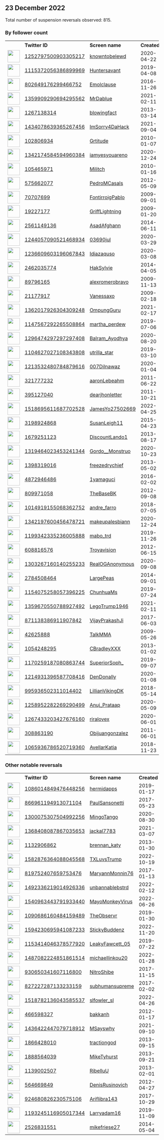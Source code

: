 
## 23 December 2022
Total number of suspension reversals observed: 815.

### By follower count
<table><tr><th></th><th align="left">Twitter ID</th><th align="left">Screen name</th>
<th align="left">Created</th><th align="left">Status</th><th align="left">Suspended</th><th align="left">Followers</th>
<tr><td><a href="https://pbs.twimg.com/profile_images/1618295967081500677/wUmV3Gaj_normal.jpg"><img src="https://pbs.twimg.com/profile_images/1618295967081500677/wUmV3Gaj_normal.jpg" width="40px" height="40px" align="center"/></a></td><td><a href="https://twitter.com/intent/user?user_id=1252797500903305217">1252797500903305217</a></td><td><a href="https://twitter.com/knowntobelewd">knowntobelewd</a></td><td>2020-04-22</td><td align="center"></td><td></td><td>208697</td></tr>
<tr><td><a href="https://pbs.twimg.com/profile_images/1613336011253350400/VQtA8DSx_normal.jpg"><img src="https://pbs.twimg.com/profile_images/1613336011253350400/VQtA8DSx_normal.jpg" width="40px" height="40px" align="center"/></a></td><td><a href="https://twitter.com/intent/user?user_id=1115372056386899969">1115372056386899969</a></td><td><a href="https://twitter.com/Huntersavant">Huntersavant</a></td><td>2019-04-08</td><td align="center"></td><td></td><td>157072</td></tr>
<tr><td><a href="https://pbs.twimg.com/profile_images/802652951164530688/GhWT4CcP_normal.jpg"><img src="https://pbs.twimg.com/profile_images/802652951164530688/GhWT4CcP_normal.jpg" width="40px" height="40px" align="center"/></a></td><td><a href="https://twitter.com/intent/user?user_id=802649176299466752">802649176299466752</a></td><td><a href="https://twitter.com/Emolclause">Emolclause</a></td><td>2016-11-26</td><td align="center"></td><td>2022-12-11</td><td>106838</td></tr>
<tr><td><a href="https://pbs.twimg.com/profile_images/1606355785927229446/h5FQgBjW_normal.jpg"><img src="https://pbs.twimg.com/profile_images/1606355785927229446/h5FQgBjW_normal.jpg" width="40px" height="40px" align="center"/></a></td><td><a href="https://twitter.com/intent/user?user_id=1359909290694295562">1359909290694295562</a></td><td><a href="https://twitter.com/MrDablue">MrDablue</a></td><td>2021-02-11</td><td align="center"></td><td></td><td>75878</td></tr>
<tr><td><a href="https://pbs.twimg.com/profile_images/1608853632820338691/QC6RjOmH_normal.jpg"><img src="https://pbs.twimg.com/profile_images/1608853632820338691/QC6RjOmH_normal.jpg" width="40px" height="40px" align="center"/></a></td><td><a href="https://twitter.com/intent/user?user_id=1267138314">1267138314</a></td><td><a href="https://twitter.com/blowingfact">blowingfact</a></td><td>2013-03-14</td><td align="center"></td><td></td><td>67608</td></tr>
<tr><td><a href="https://pbs.twimg.com/profile_images/1635038616480038912/2CklYz4u_normal.jpg"><img src="https://pbs.twimg.com/profile_images/1635038616480038912/2CklYz4u_normal.jpg" width="40px" height="40px" align="center"/></a></td><td><a href="https://twitter.com/intent/user?user_id=1434078639365267456">1434078639365267456</a></td><td><a href="https://twitter.com/ImSorry4DaHack">ImSorry4DaHack</a></td><td>2021-09-04</td><td align="center">👋</td><td>2022-12-01</td><td>66291</td></tr>
<tr><td><a href="https://pbs.twimg.com/profile_images/1628428187809026050/bKgn2f8i_normal.jpg"><img src="https://pbs.twimg.com/profile_images/1628428187809026050/bKgn2f8i_normal.jpg" width="40px" height="40px" align="center"/></a></td><td><a href="https://twitter.com/intent/user?user_id=102806934">102806934</a></td><td><a href="https://twitter.com/Grtitude">Grtitude</a></td><td>2010-01-07</td><td align="center"></td><td></td><td>63064</td></tr>
<tr><td><a href="https://pbs.twimg.com/profile_images/1342191297805889537/qVxvrLhq_normal.jpg"><img src="https://pbs.twimg.com/profile_images/1342191297805889537/qVxvrLhq_normal.jpg" width="40px" height="40px" align="center"/></a></td><td><a href="https://twitter.com/intent/user?user_id=1342174584594960384">1342174584594960384</a></td><td><a href="https://twitter.com/iamyesyouareno">iamyesyouareno</a></td><td>2020-12-24</td><td align="center"></td><td>2022-11-24</td><td>61590</td></tr>
<tr><td><a href="https://pbs.twimg.com/profile_images/1909284673/Skra_ena_normal.jpg"><img src="https://pbs.twimg.com/profile_images/1909284673/Skra_ena_normal.jpg" width="40px" height="40px" align="center"/></a></td><td><a href="https://twitter.com/intent/user?user_id=105465971">105465971</a></td><td><a href="https://twitter.com/Militch">Militch</a></td><td>2010-01-16</td><td align="center"></td><td></td><td>57654</td></tr>
<tr><td><a href="https://pbs.twimg.com/profile_images/1606267745506664449/w9-_fPcu_normal.jpg"><img src="https://pbs.twimg.com/profile_images/1606267745506664449/w9-_fPcu_normal.jpg" width="40px" height="40px" align="center"/></a></td><td><a href="https://twitter.com/intent/user?user_id=575662077">575662077</a></td><td><a href="https://twitter.com/PedroMCasals">PedroMCasals</a></td><td>2012-05-09</td><td align="center"></td><td></td><td>55885</td></tr>
<tr><td><a href="https://pbs.twimg.com/profile_images/1615760741507661860/H0oBT8t9_normal.jpg"><img src="https://pbs.twimg.com/profile_images/1615760741507661860/H0oBT8t9_normal.jpg" width="40px" height="40px" align="center"/></a></td><td><a href="https://twitter.com/intent/user?user_id=70707699">70707699</a></td><td><a href="https://twitter.com/FontirroigPablo">FontirroigPablo</a></td><td>2009-09-01</td><td align="center"></td><td></td><td>43850</td></tr>
<tr><td><a href="https://pbs.twimg.com/profile_images/1605729847015358464/aOBBu3Xf_normal.jpg"><img src="https://pbs.twimg.com/profile_images/1605729847015358464/aOBBu3Xf_normal.jpg" width="40px" height="40px" align="center"/></a></td><td><a href="https://twitter.com/intent/user?user_id=19227177">19227177</a></td><td><a href="https://twitter.com/GriffLightning">GriffLightning</a></td><td>2009-01-20</td><td align="center">✔️</td><td></td><td>41384</td></tr>
<tr><td><a href="https://pbs.twimg.com/profile_images/1239825852558385152/m-MZmclj_normal.jpg"><img src="https://pbs.twimg.com/profile_images/1239825852558385152/m-MZmclj_normal.jpg" width="40px" height="40px" align="center"/></a></td><td><a href="https://twitter.com/intent/user?user_id=2561149136">2561149136</a></td><td><a href="https://twitter.com/AsadAfghann">AsadAfghann</a></td><td>2014-06-11</td><td align="center"></td><td></td><td>40700</td></tr>
<tr><td><a href="https://pbs.twimg.com/profile_images/1244057457153970179/9AnzyDhV_normal.jpg"><img src="https://pbs.twimg.com/profile_images/1244057457153970179/9AnzyDhV_normal.jpg" width="40px" height="40px" align="center"/></a></td><td><a href="https://twitter.com/intent/user?user_id=1244057090521468934">1244057090521468934</a></td><td><a href="https://twitter.com/03690jul">03690jul</a></td><td>2020-03-29</td><td align="center"></td><td></td><td>34080</td></tr>
<tr><td><a href="https://pbs.twimg.com/profile_images/1605948101923143682/tm_zNl1d_normal.jpg"><img src="https://pbs.twimg.com/profile_images/1605948101923143682/tm_zNl1d_normal.jpg" width="40px" height="40px" align="center"/></a></td><td><a href="https://twitter.com/intent/user?user_id=1236609603196067843">1236609603196067843</a></td><td><a href="https://twitter.com/Idiazaquso">Idiazaquso</a></td><td>2020-03-08</td><td align="center"></td><td></td><td>28767</td></tr>
<tr><td><a href="https://pbs.twimg.com/profile_images/1639200370546155520/ICYlDxmS_normal.jpg"><img src="https://pbs.twimg.com/profile_images/1639200370546155520/ICYlDxmS_normal.jpg" width="40px" height="40px" align="center"/></a></td><td><a href="https://twitter.com/intent/user?user_id=2462035774">2462035774</a></td><td><a href="https://twitter.com/HakSylvie">HakSylvie</a></td><td>2014-04-05</td><td align="center"></td><td></td><td>28120</td></tr>
<tr><td><a href="https://pbs.twimg.com/profile_images/1376416745729232896/WTHbnxyP_normal.jpg"><img src="https://pbs.twimg.com/profile_images/1376416745729232896/WTHbnxyP_normal.jpg" width="40px" height="40px" align="center"/></a></td><td><a href="https://twitter.com/intent/user?user_id=89796165">89796165</a></td><td><a href="https://twitter.com/alexromerobravo">alexromerobravo</a></td><td>2009-11-13</td><td align="center"></td><td></td><td>26431</td></tr>
<tr><td><a href="https://pbs.twimg.com/profile_images/530251924386627585/OkPT6gc9_normal.jpeg"><img src="https://pbs.twimg.com/profile_images/530251924386627585/OkPT6gc9_normal.jpeg" width="40px" height="40px" align="center"/></a></td><td><a href="https://twitter.com/intent/user?user_id=21177917">21177917</a></td><td><a href="https://twitter.com/Vanessaxo">Vanessaxo</a></td><td>2009-02-18</td><td align="center"></td><td></td><td>24773</td></tr>
<tr><td><a href="https://pbs.twimg.com/profile_images/1531720917227048960/3-8Xifyk_normal.png"><img src="https://pbs.twimg.com/profile_images/1531720917227048960/3-8Xifyk_normal.png" width="40px" height="40px" align="center"/></a></td><td><a href="https://twitter.com/intent/user?user_id=1362017926304309248">1362017926304309248</a></td><td><a href="https://twitter.com/OmpungGuru">OmpungGuru</a></td><td>2021-02-17</td><td align="center"></td><td>2022-07-25</td><td>24559</td></tr>
<tr><td><a href="https://pbs.twimg.com/profile_images/1147569544380276737/gPIJMdz7_normal.jpg"><img src="https://pbs.twimg.com/profile_images/1147569544380276737/gPIJMdz7_normal.jpg" width="40px" height="40px" align="center"/></a></td><td><a href="https://twitter.com/intent/user?user_id=1147567292265508864">1147567292265508864</a></td><td><a href="https://twitter.com/martha_perdew">martha_perdew</a></td><td>2019-07-06</td><td align="center"></td><td>2022-11-06</td><td>23353</td></tr>
<tr><td><a href="https://pbs.twimg.com/profile_images/1432259989230424064/kkvAqO8D_normal.jpg"><img src="https://pbs.twimg.com/profile_images/1432259989230424064/kkvAqO8D_normal.jpg" width="40px" height="40px" align="center"/></a></td><td><a href="https://twitter.com/intent/user?user_id=1296474297297297408">1296474297297297408</a></td><td><a href="https://twitter.com/Balram_Ayodhya">Balram_Ayodhya</a></td><td>2020-08-20</td><td align="center"></td><td></td><td>22157</td></tr>
<tr><td><a href="https://pbs.twimg.com/profile_images/1609472780491276289/CJl0rQWc_normal.jpg"><img src="https://pbs.twimg.com/profile_images/1609472780491276289/CJl0rQWc_normal.jpg" width="40px" height="40px" align="center"/></a></td><td><a href="https://twitter.com/intent/user?user_id=1104627027108343808">1104627027108343808</a></td><td><a href="https://twitter.com/utrilla_star">utrilla_star</a></td><td>2019-03-10</td><td align="center"></td><td></td><td>21773</td></tr>
<tr><td><a href="https://pbs.twimg.com/profile_images/1226581522104242176/DJxY7afp_normal.jpg"><img src="https://pbs.twimg.com/profile_images/1226581522104242176/DJxY7afp_normal.jpg" width="40px" height="40px" align="center"/></a></td><td><a href="https://twitter.com/intent/user?user_id=1213532480784879616">1213532480784879616</a></td><td><a href="https://twitter.com/007Dilnawaz">007Dilnawaz</a></td><td>2020-01-04</td><td align="center"></td><td></td><td>20141</td></tr>
<tr><td><a href="https://pbs.twimg.com/profile_images/954129647763165185/0jmKAJuW_normal.jpg"><img src="https://pbs.twimg.com/profile_images/954129647763165185/0jmKAJuW_normal.jpg" width="40px" height="40px" align="center"/></a></td><td><a href="https://twitter.com/intent/user?user_id=321777232">321777232</a></td><td><a href="https://twitter.com/aaronLebeahm">aaronLebeahm</a></td><td>2011-06-22</td><td align="center"></td><td></td><td>20138</td></tr>
<tr><td><a href="https://pbs.twimg.com/profile_images/1627863278289588224/6eBBsqP6_normal.jpg"><img src="https://pbs.twimg.com/profile_images/1627863278289588224/6eBBsqP6_normal.jpg" width="40px" height="40px" align="center"/></a></td><td><a href="https://twitter.com/intent/user?user_id=395127040">395127040</a></td><td><a href="https://twitter.com/dearjhonletter">dearjhonletter</a></td><td>2011-10-21</td><td align="center"></td><td></td><td>19934</td></tr>
<tr><td><a href="https://pbs.twimg.com/profile_images/1615117619744448512/nountYoF_normal.jpg"><img src="https://pbs.twimg.com/profile_images/1615117619744448512/nountYoF_normal.jpg" width="40px" height="40px" align="center"/></a></td><td><a href="https://twitter.com/intent/user?user_id=1518695611687702528">1518695611687702528</a></td><td><a href="https://twitter.com/JamesYo27502669">JamesYo27502669</a></td><td>2022-04-25</td><td align="center"></td><td>2022-12-02</td><td>19742</td></tr>
<tr><td><a href="https://pbs.twimg.com/profile_images/1369483036350382084/jNn8HdiX_normal.jpg"><img src="https://pbs.twimg.com/profile_images/1369483036350382084/jNn8HdiX_normal.jpg" width="40px" height="40px" align="center"/></a></td><td><a href="https://twitter.com/intent/user?user_id=3198924868">3198924868</a></td><td><a href="https://twitter.com/SusanLeigh11">SusanLeigh11</a></td><td>2015-04-23</td><td align="center"></td><td>2022-11-10</td><td>19502</td></tr>
<tr><td><a href="https://pbs.twimg.com/profile_images/1606179044873375745/Y6ZUOqC8_normal.jpg"><img src="https://pbs.twimg.com/profile_images/1606179044873375745/Y6ZUOqC8_normal.jpg" width="40px" height="40px" align="center"/></a></td><td><a href="https://twitter.com/intent/user?user_id=1679251123">1679251123</a></td><td><a href="https://twitter.com/DiscountLando1">DiscountLando1</a></td><td>2013-08-17</td><td align="center">🚫</td><td></td><td>18837</td></tr>
<tr><td><a href="https://pbs.twimg.com/profile_images/1430249665350537216/02h1fSmN_normal.jpg"><img src="https://pbs.twimg.com/profile_images/1430249665350537216/02h1fSmN_normal.jpg" width="40px" height="40px" align="center"/></a></td><td><a href="https://twitter.com/intent/user?user_id=1319464023453241344">1319464023453241344</a></td><td><a href="https://twitter.com/Gordo__Monstruo">Gordo__Monstruo</a></td><td>2020-10-23</td><td align="center"></td><td></td><td>18790</td></tr>
<tr><td><a href="https://pbs.twimg.com/profile_images/1624160087538294801/CWpVkw4U_normal.jpg"><img src="https://pbs.twimg.com/profile_images/1624160087538294801/CWpVkw4U_normal.jpg" width="40px" height="40px" align="center"/></a></td><td><a href="https://twitter.com/intent/user?user_id=1398319016">1398319016</a></td><td><a href="https://twitter.com/freezedrychief">freezedrychief</a></td><td>2013-05-02</td><td align="center"></td><td>2022-12-20</td><td>17973</td></tr>
<tr><td><a href="https://abs.twimg.com/sticky/default_profile_images/default_profile_normal.png"><img src="https://abs.twimg.com/sticky/default_profile_images/default_profile_normal.png" width="40px" height="40px" align="center"/></a></td><td><a href="https://twitter.com/intent/user?user_id=4872946486">4872946486</a></td><td><a href="https://twitter.com/1yamaguci">1yamaguci</a></td><td>2016-02-02</td><td align="center">🔒</td><td></td><td>17835</td></tr>
<tr><td><a href="https://pbs.twimg.com/profile_images/1142476726594940929/SjxIq3Ki_normal.png"><img src="https://pbs.twimg.com/profile_images/1142476726594940929/SjxIq3Ki_normal.png" width="40px" height="40px" align="center"/></a></td><td><a href="https://twitter.com/intent/user?user_id=809971058">809971058</a></td><td><a href="https://twitter.com/TheBaseBK">TheBaseBK</a></td><td>2012-09-08</td><td align="center"></td><td></td><td>15041</td></tr>
<tr><td><a href="https://pbs.twimg.com/profile_images/1300496305849085954/OSvpHmMk_normal.jpg"><img src="https://pbs.twimg.com/profile_images/1300496305849085954/OSvpHmMk_normal.jpg" width="40px" height="40px" align="center"/></a></td><td><a href="https://twitter.com/intent/user?user_id=1014919155068362752">1014919155068362752</a></td><td><a href="https://twitter.com/andre_farro">andre_farro</a></td><td>2018-07-05</td><td align="center"></td><td></td><td>14433</td></tr>
<tr><td><a href="https://pbs.twimg.com/profile_images/1386678874063450116/-QONHc7E_normal.jpg"><img src="https://pbs.twimg.com/profile_images/1386678874063450116/-QONHc7E_normal.jpg" width="40px" height="40px" align="center"/></a></td><td><a href="https://twitter.com/intent/user?user_id=1342197600456478721">1342197600456478721</a></td><td><a href="https://twitter.com/makeupalesbiann">makeupalesbiann</a></td><td>2020-12-24</td><td align="center"></td><td></td><td>13953</td></tr>
<tr><td><a href="https://pbs.twimg.com/profile_images/1351421513539457025/lqfyyt_J_normal.jpg"><img src="https://pbs.twimg.com/profile_images/1351421513539457025/lqfyyt_J_normal.jpg" width="40px" height="40px" align="center"/></a></td><td><a href="https://twitter.com/intent/user?user_id=1199342335236005888">1199342335236005888</a></td><td><a href="https://twitter.com/mabo_trd">mabo_trd</a></td><td>2019-11-26</td><td align="center"></td><td></td><td>13909</td></tr>
<tr><td><a href="https://pbs.twimg.com/profile_images/1605846306781528066/CQdqaFne_normal.jpg"><img src="https://pbs.twimg.com/profile_images/1605846306781528066/CQdqaFne_normal.jpg" width="40px" height="40px" align="center"/></a></td><td><a href="https://twitter.com/intent/user?user_id=608816576">608816576</a></td><td><a href="https://twitter.com/Troyavision">Troyavision</a></td><td>2012-06-15</td><td align="center"></td><td></td><td>13301</td></tr>
<tr><td><a href="https://pbs.twimg.com/profile_images/1303267313031012353/s-4aFr5Y_normal.png"><img src="https://pbs.twimg.com/profile_images/1303267313031012353/s-4aFr5Y_normal.png" width="40px" height="40px" align="center"/></a></td><td><a href="https://twitter.com/intent/user?user_id=1303267160140255233">1303267160140255233</a></td><td><a href="https://twitter.com/RealOGAnonymous">RealOGAnonymous</a></td><td>2020-09-08</td><td align="center"></td><td></td><td>12715</td></tr>
<tr><td><a href="https://pbs.twimg.com/profile_images/1606250835167551489/25XSHCZv_normal.jpg"><img src="https://pbs.twimg.com/profile_images/1606250835167551489/25XSHCZv_normal.jpg" width="40px" height="40px" align="center"/></a></td><td><a href="https://twitter.com/intent/user?user_id=2784508464">2784508464</a></td><td><a href="https://twitter.com/LargePeas">LargePeas</a></td><td>2014-09-01</td><td align="center"></td><td></td><td>12615</td></tr>
<tr><td><a href="https://pbs.twimg.com/profile_images/1154083736448688128/fZ3lUN0K_normal.jpg"><img src="https://pbs.twimg.com/profile_images/1154083736448688128/fZ3lUN0K_normal.jpg" width="40px" height="40px" align="center"/></a></td><td><a href="https://twitter.com/intent/user?user_id=1154075258057396225">1154075258057396225</a></td><td><a href="https://twitter.com/ChunhuaMs">ChunhuaMs</a></td><td>2019-07-24</td><td align="center"></td><td></td><td>12251</td></tr>
<tr><td><a href="https://pbs.twimg.com/profile_images/1359670832436453376/ZsiT4L_n_normal.jpg"><img src="https://pbs.twimg.com/profile_images/1359670832436453376/ZsiT4L_n_normal.jpg" width="40px" height="40px" align="center"/></a></td><td><a href="https://twitter.com/intent/user?user_id=1359670550788927492">1359670550788927492</a></td><td><a href="https://twitter.com/LegoTrump1946">LegoTrump1946</a></td><td>2021-02-11</td><td align="center"></td><td></td><td>12163</td></tr>
<tr><td><a href="https://pbs.twimg.com/profile_images/1315047504111562752/AHHKzp8N_normal.jpg"><img src="https://pbs.twimg.com/profile_images/1315047504111562752/AHHKzp8N_normal.jpg" width="40px" height="40px" align="center"/></a></td><td><a href="https://twitter.com/intent/user?user_id=871138386911907842">871138386911907842</a></td><td><a href="https://twitter.com/VijayPrakashJi">VijayPrakashJi</a></td><td>2017-06-03</td><td align="center"></td><td></td><td>12060</td></tr>
<tr><td><a href="https://pbs.twimg.com/profile_images/1614468048731181058/aaKgbEW3_normal.jpg"><img src="https://pbs.twimg.com/profile_images/1614468048731181058/aaKgbEW3_normal.jpg" width="40px" height="40px" align="center"/></a></td><td><a href="https://twitter.com/intent/user?user_id=42625888">42625888</a></td><td><a href="https://twitter.com/TalkMMA">TalkMMA</a></td><td>2009-05-26</td><td align="center"></td><td></td><td>11967</td></tr>
<tr><td><a href="https://pbs.twimg.com/profile_images/1271676707817181184/ZtFwGvCm_normal.jpg"><img src="https://pbs.twimg.com/profile_images/1271676707817181184/ZtFwGvCm_normal.jpg" width="40px" height="40px" align="center"/></a></td><td><a href="https://twitter.com/intent/user?user_id=1054248295">1054248295</a></td><td><a href="https://twitter.com/CBradleyXXX">CBradleyXXX</a></td><td>2013-01-02</td><td align="center"></td><td></td><td>11706</td></tr>
<tr><td><a href="https://pbs.twimg.com/profile_images/1322164873103552516/JPq8yopf_normal.jpg"><img src="https://pbs.twimg.com/profile_images/1322164873103552516/JPq8yopf_normal.jpg" width="40px" height="40px" align="center"/></a></td><td><a href="https://twitter.com/intent/user?user_id=1170259187080863744">1170259187080863744</a></td><td><a href="https://twitter.com/SuperiorSoph_">SuperiorSoph_</a></td><td>2019-09-07</td><td align="center"></td><td></td><td>11596</td></tr>
<tr><td><a href="https://pbs.twimg.com/profile_images/1609501356477366275/VUc-b0ks_normal.jpg"><img src="https://pbs.twimg.com/profile_images/1609501356477366275/VUc-b0ks_normal.jpg" width="40px" height="40px" align="center"/></a></td><td><a href="https://twitter.com/intent/user?user_id=1214931396587708416">1214931396587708416</a></td><td><a href="https://twitter.com/DenDonally">DenDonally</a></td><td>2020-01-08</td><td align="center"></td><td></td><td>11382</td></tr>
<tr><td><a href="https://pbs.twimg.com/profile_images/1630757411131645953/vULFzw00_normal.jpg"><img src="https://pbs.twimg.com/profile_images/1630757411131645953/vULFzw00_normal.jpg" width="40px" height="40px" align="center"/></a></td><td><a href="https://twitter.com/intent/user?user_id=995936502311014402">995936502311014402</a></td><td><a href="https://twitter.com/LillianVikingDK">LillianVikingDK</a></td><td>2018-05-14</td><td align="center"></td><td></td><td>10940</td></tr>
<tr><td><a href="https://pbs.twimg.com/profile_images/1614532470455816192/3UZTyzXN_normal.jpg"><img src="https://pbs.twimg.com/profile_images/1614532470455816192/3UZTyzXN_normal.jpg" width="40px" height="40px" align="center"/></a></td><td><a href="https://twitter.com/intent/user?user_id=1258952282269290499">1258952282269290499</a></td><td><a href="https://twitter.com/Anuj_Prataap">Anuj_Prataap</a></td><td>2020-05-09</td><td align="center"></td><td></td><td>10907</td></tr>
<tr><td><a href="https://pbs.twimg.com/profile_images/1330712263863521280/Sz8mQmfg_normal.jpg"><img src="https://pbs.twimg.com/profile_images/1330712263863521280/Sz8mQmfg_normal.jpg" width="40px" height="40px" align="center"/></a></td><td><a href="https://twitter.com/intent/user?user_id=1267433203427676160">1267433203427676160</a></td><td><a href="https://twitter.com/riralovex">riralovex</a></td><td>2020-06-01</td><td align="center"></td><td></td><td>10902</td></tr>
<tr><td><a href="https://pbs.twimg.com/profile_images/1188827976215027713/CrDwwx3B_normal.jpg"><img src="https://pbs.twimg.com/profile_images/1188827976215027713/CrDwwx3B_normal.jpg" width="40px" height="40px" align="center"/></a></td><td><a href="https://twitter.com/intent/user?user_id=308863190">308863190</a></td><td><a href="https://twitter.com/Obijuangonzalez">Obijuangonzalez</a></td><td>2011-06-01</td><td align="center"></td><td></td><td>10235</td></tr>
<tr><td><a href="https://pbs.twimg.com/profile_images/1373583438347898888/fPqSfeg2_normal.jpg"><img src="https://pbs.twimg.com/profile_images/1373583438347898888/fPqSfeg2_normal.jpg" width="40px" height="40px" align="center"/></a></td><td><a href="https://twitter.com/intent/user?user_id=1065936786520719360">1065936786520719360</a></td><td><a href="https://twitter.com/AvellarKatia">AvellarKatia</a></td><td>2018-11-23</td><td align="center"></td><td></td><td>9886</td></tr>
</table>

### Other notable reversals
<table><tr><th></th><th align="left">Twitter ID</th><th align="left">Screen name</th>
<th align="left">Created</th><th align="left">Status</th><th align="left">Suspended</th><th align="left">Followers</th>
<tr><td><a href="https://abs.twimg.com/sticky/default_profile_images/default_profile_normal.png"><img src="https://abs.twimg.com/sticky/default_profile_images/default_profile_normal.png" width="40px" height="40px" align="center"/></a></td><td><a href="https://twitter.com/intent/user?user_id=1086014849476448256">1086014849476448256</a></td><td><a href="https://twitter.com/hermidapps">hermidapps</a></td><td>2019-01-17</td><td align="center"></td><td>2022-12-17</td><td>54</td></tr>
<tr><td><a href="https://abs.twimg.com/sticky/default_profile_images/default_profile_normal.png"><img src="https://abs.twimg.com/sticky/default_profile_images/default_profile_normal.png" width="40px" height="40px" align="center"/></a></td><td><a href="https://twitter.com/intent/user?user_id=866961194913071104">866961194913071104</a></td><td><a href="https://twitter.com/PaulSansonetti">PaulSansonetti</a></td><td>2017-05-23</td><td align="center"></td><td>2022-08-26</td><td>623</td></tr>
<tr><td><a href="https://pbs.twimg.com/profile_images/1300076815952863235/lFj483Pi_normal.jpg"><img src="https://pbs.twimg.com/profile_images/1300076815952863235/lFj483Pi_normal.jpg" width="40px" height="40px" align="center"/></a></td><td><a href="https://twitter.com/intent/user?user_id=1300075307504992256">1300075307504992256</a></td><td><a href="https://twitter.com/MingoTango">MingoTango</a></td><td>2020-08-30</td><td align="center"></td><td>2022-11-23</td><td>33</td></tr>
<tr><td><a href="https://pbs.twimg.com/profile_images/1625858323869466627/sumK_S0N_normal.jpg"><img src="https://pbs.twimg.com/profile_images/1625858323869466627/sumK_S0N_normal.jpg" width="40px" height="40px" align="center"/></a></td><td><a href="https://twitter.com/intent/user?user_id=1368408087867035653">1368408087867035653</a></td><td><a href="https://twitter.com/jackal7783">jackal7783</a></td><td>2021-03-07</td><td align="center"></td><td>2022-10-19</td><td>1114</td></tr>
<tr><td><a href="https://pbs.twimg.com/profile_images/1426415283837808642/xI7CUSCT_normal.jpg"><img src="https://pbs.twimg.com/profile_images/1426415283837808642/xI7CUSCT_normal.jpg" width="40px" height="40px" align="center"/></a></td><td><a href="https://twitter.com/intent/user?user_id=1132906862">1132906862</a></td><td><a href="https://twitter.com/brennan_katy">brennan_katy</a></td><td>2013-01-30</td><td align="center"></td><td>2022-12-02</td><td>22</td></tr>
<tr><td><a href="https://pbs.twimg.com/profile_images/1621380936330870784/b0Xcdulo_normal.jpg"><img src="https://pbs.twimg.com/profile_images/1621380936330870784/b0Xcdulo_normal.jpg" width="40px" height="40px" align="center"/></a></td><td><a href="https://twitter.com/intent/user?user_id=1582876364088045568">1582876364088045568</a></td><td><a href="https://twitter.com/TXLuvsTrump">TXLuvsTrump</a></td><td>2022-10-19</td><td align="center"></td><td>2022-11-24</td><td>414</td></tr>
<tr><td><a href="https://pbs.twimg.com/profile_images/1514947319594106885/QUiNB2jO_normal.jpg"><img src="https://pbs.twimg.com/profile_images/1514947319594106885/QUiNB2jO_normal.jpg" width="40px" height="40px" align="center"/></a></td><td><a href="https://twitter.com/intent/user?user_id=819752407659753476">819752407659753476</a></td><td><a href="https://twitter.com/MaryannMonnin76">MaryannMonnin76</a></td><td>2017-01-13</td><td align="center"></td><td>2022-12-15</td><td>13</td></tr>
<tr><td><a href="https://pbs.twimg.com/profile_images/1492339900242284546/eMPRJ_xL_normal.jpg"><img src="https://pbs.twimg.com/profile_images/1492339900242284546/eMPRJ_xL_normal.jpg" width="40px" height="40px" align="center"/></a></td><td><a href="https://twitter.com/intent/user?user_id=1492336219014926336">1492336219014926336</a></td><td><a href="https://twitter.com/unbannablebstrd">unbannablebstrd</a></td><td>2022-02-12</td><td align="center"></td><td>2022-12-18</td><td>17</td></tr>
<tr><td><a href="https://pbs.twimg.com/profile_images/1540964034773561344/SYXk-DRV_normal.jpg"><img src="https://pbs.twimg.com/profile_images/1540964034773561344/SYXk-DRV_normal.jpg" width="40px" height="40px" align="center"/></a></td><td><a href="https://twitter.com/intent/user?user_id=1540963443791933440">1540963443791933440</a></td><td><a href="https://twitter.com/MayoMonkeyVirus">MayoMonkeyVirus</a></td><td>2022-06-26</td><td align="center"></td><td>2022-11-23</td><td>762</td></tr>
<tr><td><a href="https://pbs.twimg.com/profile_images/1091866697525424128/GHp-dXJg_normal.jpg"><img src="https://pbs.twimg.com/profile_images/1091866697525424128/GHp-dXJg_normal.jpg" width="40px" height="40px" align="center"/></a></td><td><a href="https://twitter.com/intent/user?user_id=1090686160484159489">1090686160484159489</a></td><td><a href="https://twitter.com/TheObservr">TheObservr</a></td><td>2019-01-30</td><td align="center"></td><td>2022-10-29</td><td>477</td></tr>
<tr><td><a href="https://pbs.twimg.com/profile_images/1595034936691593217/FEE4G5JM_normal.jpg"><img src="https://pbs.twimg.com/profile_images/1595034936691593217/FEE4G5JM_normal.jpg" width="40px" height="40px" align="center"/></a></td><td><a href="https://twitter.com/intent/user?user_id=1594230695941087233">1594230695941087233</a></td><td><a href="https://twitter.com/StickyBuddenz">StickyBuddenz</a></td><td>2022-11-20</td><td align="center"></td><td>2022-12-19</td><td>134</td></tr>
<tr><td><a href="https://pbs.twimg.com/profile_images/1153414275333021701/63UlsoPl_normal.jpg"><img src="https://pbs.twimg.com/profile_images/1153414275333021701/63UlsoPl_normal.jpg" width="40px" height="40px" align="center"/></a></td><td><a href="https://twitter.com/intent/user?user_id=1153414046378577920">1153414046378577920</a></td><td><a href="https://twitter.com/LeakyFawcett_05">LeakyFawcett_05</a></td><td>2019-07-22</td><td align="center"></td><td>2022-12-18</td><td>81</td></tr>
<tr><td><a href="https://pbs.twimg.com/profile_images/1487082383341981696/W0DeSpek_normal.png"><img src="https://pbs.twimg.com/profile_images/1487082383341981696/W0DeSpek_normal.png" width="40px" height="40px" align="center"/></a></td><td><a href="https://twitter.com/intent/user?user_id=1487082224851861514">1487082224851861514</a></td><td><a href="https://twitter.com/michaellinkou20">michaellinkou20</a></td><td>2022-01-28</td><td align="center"></td><td>2022-10-29</td><td>1308</td></tr>
<tr><td><a href="https://pbs.twimg.com/profile_images/1579213299731906568/Chg_w1ZU_normal.jpg"><img src="https://pbs.twimg.com/profile_images/1579213299731906568/Chg_w1ZU_normal.jpg" width="40px" height="40px" align="center"/></a></td><td><a href="https://twitter.com/intent/user?user_id=930650341607116800">930650341607116800</a></td><td><a href="https://twitter.com/NitroShibe">NitroShibe</a></td><td>2017-11-15</td><td align="center"></td><td>2022-11-24</td><td>37</td></tr>
<tr><td><a href="https://pbs.twimg.com/profile_images/1578395636164136960/3tEii5X9_normal.jpg"><img src="https://pbs.twimg.com/profile_images/1578395636164136960/3tEii5X9_normal.jpg" width="40px" height="40px" align="center"/></a></td><td><a href="https://twitter.com/intent/user?user_id=827227287133233159">827227287133233159</a></td><td><a href="https://twitter.com/subhumansupreme">subhumansupreme</a></td><td>2017-02-02</td><td align="center"></td><td>2022-11-11</td><td>163</td></tr>
<tr><td><a href="https://abs.twimg.com/sticky/default_profile_images/default_profile_normal.png"><img src="https://abs.twimg.com/sticky/default_profile_images/default_profile_normal.png" width="40px" height="40px" align="center"/></a></td><td><a href="https://twitter.com/intent/user?user_id=1518782136043585537">1518782136043585537</a></td><td><a href="https://twitter.com/slfowler_sl">slfowler_sl</a></td><td>2022-04-26</td><td align="center"></td><td>2022-12-10</td><td>70</td></tr>
<tr><td><a href="https://pbs.twimg.com/profile_images/1293228878375215104/vxzWPalQ_normal.jpg"><img src="https://pbs.twimg.com/profile_images/1293228878375215104/vxzWPalQ_normal.jpg" width="40px" height="40px" align="center"/></a></td><td><a href="https://twitter.com/intent/user?user_id=466598327">466598327</a></td><td><a href="https://twitter.com/bakkanh">bakkanh</a></td><td>2012-01-17</td><td align="center">🔒🚫</td><td>2022-12-19</td><td>0</td></tr>
<tr><td><a href="https://pbs.twimg.com/profile_images/1606377138436743169/H_8LQkAj_normal.jpg"><img src="https://pbs.twimg.com/profile_images/1606377138436743169/H_8LQkAj_normal.jpg" width="40px" height="40px" align="center"/></a></td><td><a href="https://twitter.com/intent/user?user_id=1436422447079718912">1436422447079718912</a></td><td><a href="https://twitter.com/MSayswhy">MSayswhy</a></td><td>2021-09-10</td><td align="center"></td><td>2022-07-16</td><td>356</td></tr>
<tr><td><a href="https://pbs.twimg.com/profile_images/1338033172643246080/i5F-f8tv_normal.jpg"><img src="https://pbs.twimg.com/profile_images/1338033172643246080/i5F-f8tv_normal.jpg" width="40px" height="40px" align="center"/></a></td><td><a href="https://twitter.com/intent/user?user_id=1866428010">1866428010</a></td><td><a href="https://twitter.com/tractiongod">tractiongod</a></td><td>2013-09-15</td><td align="center"></td><td>2022-11-19</td><td>72</td></tr>
<tr><td><a href="https://pbs.twimg.com/profile_images/1189344429905186816/Txr7udrJ_normal.jpg"><img src="https://pbs.twimg.com/profile_images/1189344429905186816/Txr7udrJ_normal.jpg" width="40px" height="40px" align="center"/></a></td><td><a href="https://twitter.com/intent/user?user_id=1888564039">1888564039</a></td><td><a href="https://twitter.com/MikeTyhurst">MikeTyhurst</a></td><td>2013-09-21</td><td align="center"></td><td>2022-12-03</td><td>3</td></tr>
<tr><td><a href="https://pbs.twimg.com/profile_images/1582014053525999619/c0Ec14e0_normal.jpg"><img src="https://pbs.twimg.com/profile_images/1582014053525999619/c0Ec14e0_normal.jpg" width="40px" height="40px" align="center"/></a></td><td><a href="https://twitter.com/intent/user?user_id=1139002507">1139002507</a></td><td><a href="https://twitter.com/RibelluU">RibelluU</a></td><td>2013-02-01</td><td align="center"></td><td>2022-11-18</td><td>1095</td></tr>
<tr><td><a href="https://pbs.twimg.com/profile_images/1620524929228709892/53P_Lm23_normal.jpg"><img src="https://pbs.twimg.com/profile_images/1620524929228709892/53P_Lm23_normal.jpg" width="40px" height="40px" align="center"/></a></td><td><a href="https://twitter.com/intent/user?user_id=564669849">564669849</a></td><td><a href="https://twitter.com/DenisRusinovich">DenisRusinovich</a></td><td>2012-04-27</td><td align="center"></td><td>2022-12-18</td><td>1199</td></tr>
<tr><td><a href="https://pbs.twimg.com/profile_images/1591139838840999952/6PC2b63M_normal.jpg"><img src="https://pbs.twimg.com/profile_images/1591139838840999952/6PC2b63M_normal.jpg" width="40px" height="40px" align="center"/></a></td><td><a href="https://twitter.com/intent/user?user_id=924680826230575106">924680826230575106</a></td><td><a href="https://twitter.com/Ariflibra143">Ariflibra143</a></td><td>2017-10-29</td><td align="center"></td><td>2022-12-18</td><td>727</td></tr>
<tr><td><a href="https://pbs.twimg.com/profile_images/1572695242624667650/lDu0tBCF_normal.jpg"><img src="https://pbs.twimg.com/profile_images/1572695242624667650/lDu0tBCF_normal.jpg" width="40px" height="40px" align="center"/></a></td><td><a href="https://twitter.com/intent/user?user_id=1193245116905017344">1193245116905017344</a></td><td><a href="https://twitter.com/Larryadam16">Larryadam16</a></td><td>2019-11-09</td><td align="center">🔒</td><td>2022-12-12</td><td>331</td></tr>
<tr><td><a href="https://pbs.twimg.com/profile_images/1462602392566910983/fBCWOMiz_normal.jpg"><img src="https://pbs.twimg.com/profile_images/1462602392566910983/fBCWOMiz_normal.jpg" width="40px" height="40px" align="center"/></a></td><td><a href="https://twitter.com/intent/user?user_id=2526831551">2526831551</a></td><td><a href="https://twitter.com/mikefriese27">mikefriese27</a></td><td>2014-05-04</td><td align="center"></td><td>2022-12-01</td><td>271</td></tr>
</table>
